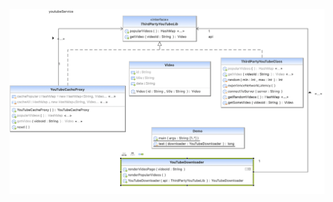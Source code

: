 ![Proxy Pattern UML](https://github.com/muarshad01/Java-Design-Patterns/blob/main/Diagrams/proxy/proxy.png)
